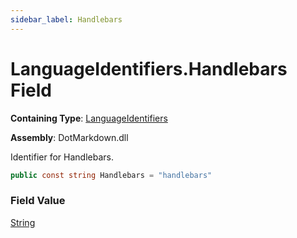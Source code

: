 ```yaml
---
sidebar_label: Handlebars
---
```


# LanguageIdentifiers\.Handlebars Field

**Containing Type**: [LanguageIdentifiers](../index.md)

**Assembly**: DotMarkdown\.dll

  
Identifier for Handlebars\.

```csharp
public const string Handlebars = "handlebars"
```

### Field Value

[String](https://docs.microsoft.com/en-us/dotnet/api/system.string)

